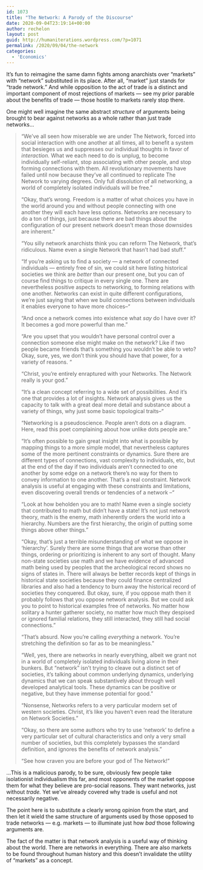 ```yaml
---
id: 1073
title: "The Network: A Parody of the Discourse"
date: 2020-09-04T23:19:14+00:00
author: rechelon
layout: post
guid: http://humaniterations.wordpress.com/?p=1071
permalink: /2020/09/04/the-network
categories:
  - 'Economics'
---
```




<p><span style="font-weight: 400;">It’s fun to reimagine the same damn fights among anarchists over “markets” with “network” substituted in its place. After all, “market” just stands for “trade network.” And while opposition to the act of trade is a distinct and important component of most rejections of markets — see my prior parable about the benefits of trade — those hostile to markets rarely stop there.</span></p>
<p><span style="font-weight: 400;">One might well imagine the same abstract <em>structure</em> of arguments being brought to bear against networks as a whole rather than just trade networks…</span></p>
<blockquote><p><span style="font-weight: 400;">“We’ve all seen how miserable we are under The Network, forced into social interaction with one another at all times, all to benefit a system that besieges us and suppresses our individual thoughts in favor of <em>interaction.</em> What we each need to do is unplug, to become individually self-reliant, stop associating with other people, and stop forming connections with them. All revolutionary movements have failed until now because they’ve all continued to replicate The Network to varying degrees. Only full dissolution of all networking, a world of completely isolated individuals will be free.”</span></p>
<p><span style="font-weight: 400;">“Okay, that’s wrong. Freedom is a matter of what choices you have in the world around you and without people connecting with one another they will each have less options. Networks are necessary to do a ton of things, just because there are bad things about the configuration of our present network doesn’t mean those downsides are inherent.”</span></p>
<p><span style="font-weight: 400;">“You silly network anarchists think you can reform The Network, that’s ridiculous. Name even a single Network that hasn’t had bad stuff.”</span></p>
<p><span style="font-weight: 400;">“If you’re asking us to find a society — a network of connected individuals — entirely free of sin, we could sit here listing historical societies we think are <em>better</em> than our present one, but you can of course find things to critique in every single one. There are nevertheless positive aspects to networking, to forming relations with one another. Networks can exist in quite different configurations, we’re just saying that when we build connections between individuals it enables everyone to have more choices–“</span></p>
<p><span style="font-weight: 400;">“And once a network comes into existence what <em>say</em> do I have over it? It becomes a god more powerful than me.”</span></p>
<p><span style="font-weight: 400;">“Are you upset that you wouldn’t have personal control over a connection someone else might make on the network? Like if two people became friends that’s something you wouldn’t be able to veto? Okay, sure, yes, we don’t think you should have that power, for a variety of reasons. “</span></p>
<p><span style="font-weight: 400;">“Christ, you’re entirely enraptured with your Networks. The Network really is your god.”</span></p>
<p><span style="font-weight: 400;">“It’s a clean concept referring to a wide set of possibilities. And it’s one that provides a lot of insights. Network analysis gives us the capacity to talk with a great deal more detail and substance about a variety of things, why just some basic topological traits–“</span></p>
<p><span style="font-weight: 400;">“Networking is a pseudoscience. People aren’t dots on a diagram. Here, read this poet complaining about how unlike dots people are.”</span></p>
<p><span style="font-weight: 400;">“It’s often possible to gain great insight into what is possible by mapping things to a more simple model, that nevertheless captures some of the more pertinent constraints or dynamics. Sure there are different types of connections, vast complexity to individuals, etc, but at the end of the day if two individuals aren’t connected to one another by some edge on a network there’s no way for them to convey information to one another. That’s a real constraint. Network analysis is useful at engaging with these constraints and limitations, even discovering overall trends or tendencies of a network –“</span></p>
<p><span style="font-weight: 400;">“Look at how beholden you are to math! Name even a single society that contributed to math but didn’t have a state! It’s not just network theory, math is the enemy, math inherently orders the world into a hierarchy. Numbers are the first hierarchy, the origin of putting some things above other things.”</span></p>
<p><span style="font-weight: 400;">“Okay, that’s just a terrible misunderstanding of what we oppose in ‘hierarchy’. Surely there are some things that are worse than other things, ordering or prioritizing is inherent to any sort of thought. Many non-state societies use math and we have evidence of advanced math being used by peoples that the archeological record shows no signs of states in. There will always be better records kept of things in historical state societies because they could finance centralized libraries and also had a tendency to burn away the historical record of societies they conquered. But okay, sure, if you oppose math then it probably follows that you oppose network analysis. But we could ask you to point to historical examples free of networks. No matter how solitary a hunter gatherer society, no matter how much they despised or ignored familial relations, they still interacted, they still had social connections.”</span></p>
<p><span style="font-weight: 400;">“That’s absurd. Now you’re calling </span><i><span style="font-weight: 400;">everything</span></i><span style="font-weight: 400;"> a network. You’re stretching the definition so far as to be meaningless.”</span></p>
<p><span style="font-weight: 400;">“Well, yes, there are networks in nearly everything, albeit we grant not in a world of completely isolated individuals living alone in their bunkers. But “network” isn’t trying to cleave out a distinct set of societies, it’s talking about common underlying dynamics, underlying dynamics that we can speak substantively about through well developed analytical tools. These dynamics can be positive or negative, but they have immense potential for good.”</span></p>
<p><span style="font-weight: 400;">“Nonsense, Networks refers to a very particular modern set of western societies. Christ, it’s like you haven’t even read the literature on Network Societies.”</span></p>
<p><span style="font-weight: 400;">“Okay, so there are some authors who try to use ‘network’ to define a very particular set of cultural characteristics and only a very small number of societies, but this completely bypasses the standard definition, and ignores the benefits of network analysis.”</span></p>
<p><span style="font-weight: 400;">“See how craven you are before your god of The Network!”</span></p></blockquote>
<p><span style="font-weight: 400;">…This is a malicious parody, to be sure, obviously few people take isolationist indi</span><span style="font-weight: 400;">vidualism this far, and most opponents of the market oppose them for what they believe are pro-social reasons. They want networks, just without <em>trade.</em> Yet we’ve already covered why trade is useful and not necessarily negative.</span></p>
<p><span style="font-weight: 400;">The point here is to substitute a clearly wrong opinion from the start, and then let it wield the same structure of arguments used by those opposed to trade networks — e.g. markets — to illuminate just how <em>bad</em> those following arguments are.</span></p>
<p><span style="font-weight: 400;">The fact of the matter is that network analysis is a useful way of thinking about the world. There are networks in everything. There are also markets to be found throughout human history and this doesn’t invalidate the utility of “markets” as a concept.</span></p>

